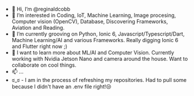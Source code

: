 - 👋 Hi, I’m @reginaldcobb
- 👀 I’m interested in Coding, IoT, Machine Learning, Image procesing, Computer vision (OpenCV), Database, Discovering Frameworks, Aviation and Reading. 
- 🌱 I’m currently grooving on Python, Ionic 6, Javascript/Typescript/Dart, Machine Learning/AI and various Frameworks.  Really digging Ionic 6 and Flutter right now ;)
- 💞️ I want to learn more about ML/AI and Computer Vision.  Currently working with Nvidia Jetson Nano and camera around the house.  Want to collaborate on cool things.
- 📫 ...
- ಠ_ಠ - I am in the process of refreshing my repositories.  Had to pull some because I didn't have an .env file right!😒

<!---
reginaldcobb/reginaldcobb is a ✨ special ✨ repository because its `README.md` (this file) appears on your GitHub profile.
You can click the Preview link to take a look at your changes.
--->
